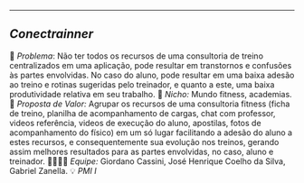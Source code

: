-------------------
*Conectrainner*
-------------------
🙁 *Problema*: Não ter todos os recursos de uma consultoria de treino centralizados em uma aplicação, pode
resultar em transtornos e confusões às partes envolvidas. No caso do aluno, pode resultar em uma baixa adesão ao treino e rotinas 
sugeridas pelo treinador, e quanto a este, uma baixa produtividade relativa em seu trabalho.
🙂 *Nicho:* Mundo fitness, academias.
🎁 *Proposta de Valor:* Agrupar os recursos de uma consultoria fitness (ficha de treino, planilha de acompanhamento de cargas, chat com professor,
videos referência, videos de execução do aluno, apostilas, fotos de acompanhamento do físico) em um só lugar facilitando a adesão do aluno a estes recursos, e consequentemente sua evolução nos treinos, gerando assim melhores resultados para as partes envolvidas, no caso, aluno e treinador.
🧑‍💻👩‍💻 *Equipe:* Giordano Cassini, José Henrique Coelho da Silva, Gabriel Zanella.
💡 *PMI I*